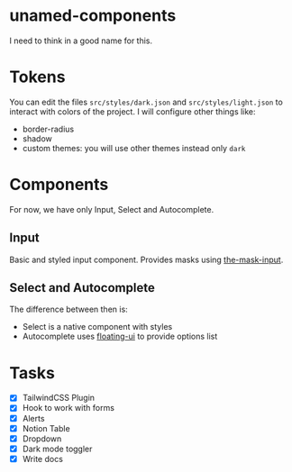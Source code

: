 # unamed-components

I need to think in a good name for this.

# Tokens

You can edit the files `src/styles/dark.json` and `src/styles/light.json` to interact with colors of the project. I will configure other things like:

-   border-radius
-   shadow
-   custom themes: you will use other themes instead only `dark`

# Components

For now, we have only Input, Select and Autocomplete.

## Input

Basic and styled input component. Provides masks using [the-mask-input](https://www.npmjs.com/package/the-mask-input).

## Select and Autocomplete

The difference between then is:

-   Select is a native component with styles
-   Autocomplete uses [floating-ui](https://floating-ui.com/) to provide options list

# Tasks

-   [x] TailwindCSS Plugin
-   [x] Hook to work with forms
-   [x] Alerts
-   [x] Notion Table
-   [x] Dropdown
-   [x] Dark mode toggler
-   [x] Write docs
